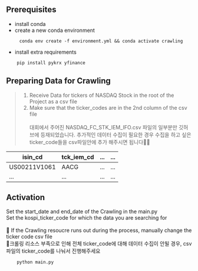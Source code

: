 ## Prerequisites

* install conda
* create a new conda environment
```
     conda env create -f environment.yml && conda activate crawling
```

* install extra requirements
```
    pip install pykrx yfinance
```


## Preparing Data for Crawling

> 1. Receive Data for tickers of NASDAQ Stock in the root of the Project as a csv file <br>
> 2. Make sure that the ticker_codes are in the 2nd column of the csv file<br><br>
> 대회에서 주어진 NASDAQ_FC_STK_IEM_IFO.csv 파일의 일부분만 깃허브에 등재되었습니다.
> 추가적인 데이터 수집이 필요한 경우 수집을 하고 싶은 ticker_code들을 csv파일안에 추가 해주시면 됩니다👷‍♂️<br>

|isin_cd|tck_iem_cd|...|...|
|---|---|---|---|
|US00211V1061|AACG|...|...|
|...|...|...|...|


## Activation

Set the start_date and end_date of the Crawling in the main.py<br>
Set the kospi_ticker_code for which the data you are searching for<br><br>
📌 If the Crawling resoucre runs out during the process, manually change the ticker code csv file<br>
📌크롤링 리소스 부족으로 인해 전체 ticker_code에 대해 데이터 수집이 안될 경우, csv파일의 ticker_code를 나눠서 진행해주세요

```
    python main.py
```

